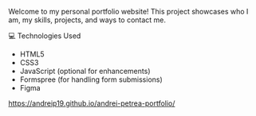 Welcome to my personal portfolio website! This project showcases who I am, my skills, projects, and ways to contact me.

💻 Technologies Used
- HTML5
- CSS3
- JavaScript (optional for enhancements)
- Formspree (for handling form submissions)
- Figma
  
https://andreip19.github.io/andrei-petrea-portfolio/
